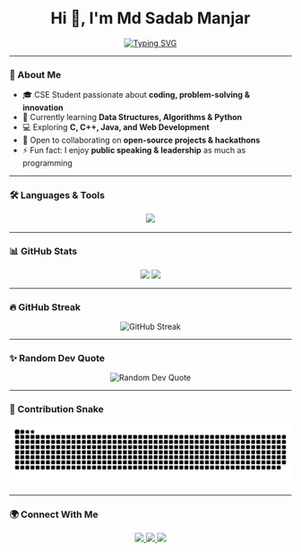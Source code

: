 <!-- Md Sadab Manjar GitHub Profile README -->

<h1 align="center">Hi 👋, I'm Md Sadab Manjar</h1>

<!-- Typing Animation -->
<p align="center">
  <a href="https://git.io/typing-svg">
    <img src="https://readme-typing-svg.herokuapp.com?font=Fira+Code&size=22&pause=1000&color=00F7FF&center=true&vCenter=true&width=600&lines=Computer+Science+Engineering+Student;Aspiring+Software+Engineer;Passionate+Coder+%7C+Problem+Solver;Always+Learning+%7C+Team+Player+%7C+Leader" alt="Typing SVG" />
  </a>
</p>

---

### 🌟 About Me  
- 🎓 CSE Student passionate about **coding, problem-solving & innovation**  
- 🌱 Currently learning **Data Structures, Algorithms & Python**  
- 💻 Exploring **C, C++, Java, and Web Development**  
- 🤝 Open to collaborating on **open-source projects & hackathons**  
- ⚡ Fun fact: I enjoy **public speaking & leadership** as much as programming  

---

### 🛠️ Languages & Tools  
<p align="center">
  <img src="https://skillicons.dev/icons?i=c,cpp,html,css,git,github,vscode" />
</p>

---

### 📊 GitHub Stats  
<p align="center">
  <img src="https://github-readme-stats.vercel.app/api?username=sadabmanjar&show_icons=true&theme=radical" height="180em" />
  <img src="https://github-readme-stats.vercel.app/api/top-langs/?username=sadabmanjar&layout=compact&theme=radical" height="180em" />
</p>

---

### 🔥 GitHub Streak  
<p align="center">
  <img src="https://streak-stats.demolab.com?user=sadabmanjar&theme=radical" alt="GitHub Streak" />
</p>

---

### ✨ Random Dev Quote  
<p align="center">
  <img src="https://quotes-github-readme.vercel.app/api?type=horizontal&theme=radical" alt="Random Dev Quote" />
</p>

---

### 🐍 Contribution Snake  
<p align="center">
  <img src="https://raw.githubusercontent.com/Platane/snk/output/github-contribution-grid-snake.svg" alt="snake gif" />
</p>

---

### 🌍 Connect With Me 
<p align="center">
  <a href="https://github.com/sadabmanjar" target="_blank">
    <img src="https://img.shields.io/badge/GitHub-100000.svg?style=for-the-badge&logo=github&logoColor=white" />
  </a>

  <a href="https://www.linkedin.com/in/md-sadab-manjar-a047aa231/" target="_blank">
    <img src="https://img.shields.io/badge/LinkedIn-0077B5.svg?style=for-the-badge&logo=linkedin&logoColor=white" />
  </a>
  <a href="mailto:mdsadabmanjar786@gmail.com">
    <img src="https://img.shields.io/badge/Gmail-D14836.svg?style=for-the-badge&logo=gmail&logoColor=white" />
  </a>
</p>
